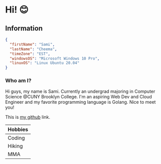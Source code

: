 # Hi! 😊

## Information

```json
{
  "firstName": "Sami",
  "lastName": "Cheema",
  "timeZone": "EST",
  "windowsOS": "Microsoft Windows 10 Pro",
  "linuxOS": "Linux Ubuntu 20.04" 
}
```
### Who am I?
Hi guys, my name is Sami. Currently an undergrad majoring in Computer Science @CUNY Brooklyn College. I'm an aspiring Web Dev and Cloud Engineer and my favorite programming language is Golang. Nice to meet you!

This is [my github](https://github.com/samitcheema "Github") link.

| Hobbies      |
| ----------- |
| Coding      |
| Hiking   | 
| MMA   | 
